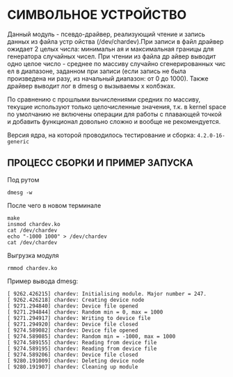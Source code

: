 
СИМВОЛЬНОЕ УСТРОЙСТВО
=====================

Данный модуль - псевдо-драйвер, реализующий чтение и запись данных из файла устр
ойства (/dev/chardev).При записи в файл драйвер ожидает 2 целых числа: минимальн
ая и максимальная границы для генератора случайных чисел. При чтении из файла др
айвер выводит одно целое число - среднее по массиву случайно сгенерированных чис
ел в диапазоне, заданном при записи (если запись не была произведена ни разу, из
начальный диапазон: от 0 до 1000). Также драйвер выводит лог в dmesg о вызываемы
х колбэках.

По сравнению с прошлыми вычислениями средних по массиву, текущие используют только 
целочисленные значения, т.к. в kernel space по умолчанию не включены операции
для работы с плавающей точкой и добавить функционал довольно сложно и вообще не
рекомендуется.

Версия ядра, на которой проводилось тестирование и сборка:
`4.2.0-16-generic`

ПРОЦЕСС СБОРКИ И ПРИМЕР ЗАПУСКА
-------------------------------
Под рутом

```
dmesg -w
```

После чего в новом терминале
```
make
insmod chardev.ko
cat /dev/chardev
echo "-1000 1000" > /dev/chardev
cat /dev/chardev
```

Выгрузка модуля
```
rmmod chardev.ko
```

Пример вывода dmesg:

```
[ 9262.426215] chardev: Initialising module. Major number = 247.
[ 9262.426218] chardev: Creating device node
[ 9271.294840] chardev: Device file opened
[ 9271.294844] chardev: Random min = 0, max = 1000
[ 9271.294917] chardev: Writing to device file
[ 9271.294920] chardev: Device file closed
[ 9274.589082] chardev: Device file opened
[ 9274.589085] chardev: Random min = -1000, max = 1000
[ 9274.589155] chardev: Reading from device file
[ 9274.589195] chardev: Reading from device file
[ 9274.589206] chardev: Device file closed
[ 9280.191009] chardev: Deleting device node
[ 9280.191907] chardev: Cleaning up module
```